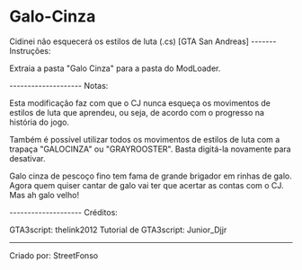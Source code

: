 # Galo-Cinza
Cidinei não esquecerá os estilos de luta (.cs) [GTA San Andreas]
------- Instruções:

Extraia a pasta "Galo Cinza" para a pasta do ModLoader.

-------------------- Notas:

Esta modificação faz com que o CJ nunca esqueça os movimentos de estilos de luta que aprendeu, ou seja, de acordo com o progresso na história do jogo.

Também é possível utilizar todos os movimentos de estilos de luta com a trapaça "GALOCINZA" ou "GRAYROOSTER". Basta digitá-la novamente para desativar.

Galo cinza de pescoço fino tem fama de grande brigador em rinhas de galo. Agora quem quiser cantar de galo vai ter que acertar as contas com o CJ. Mas ah galo velho!

-------------------- Créditos:

GTA3script: thelink2012
Tutorial de GTA3script: Junior_Djjr

--------------------

Criado por: StreetFonso
